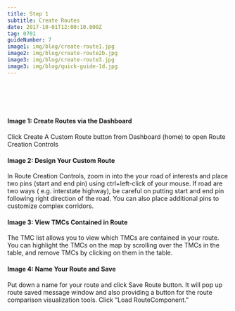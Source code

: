 ```yaml
---
title: Step 1
subtitle: Create Routes
date: 2017-10-01T12:00:10.000Z
tag: 0701
guideNumber: 7
image1: img/blog/create-route1.jpg
image2: img/blog/create-route2b.jpg
image3: img/blog/create-route3.jpg
image3: img/blog/quick-guide-1d.jpg
---
```


# &nbsp; 
#### Image 1: Create Routes via the Dashboard
Click Create A Custom Route button from Dashboard (home) to open Route Creation Controls

#### Image 2: Design Your Custom Route
 In Route Creation Controls, zoom in into the your road of interests and place two pins (start and end pin) using ctrl+left-click of your mouse. If road are two ways ( e.g. interstate highway), be careful on putting start and end pin following right direction of the road. You can also place additional pins to customize complex corridors. 

#### Image 3: View TMCs Contained in Route
The TMC list allows you to view which TMCs are contained in your route. You can highlight the TMCs on the map by scrolling over the TMCs in the table, and remove TMCs by clicking on them in the table.

#### Image 4: Name Your Route and Save
Put down a name for your route and click Save Route button. It will pop up route saved message window and also providing a button for the route comparison visualization tools. Click “Load RouteComponent.”

